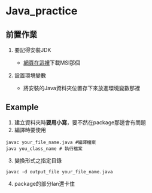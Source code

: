 # Java_practice
## 前置作業
1. 要記得安裝JDK
    - [網頁在這裡](https://www.oracle.com/java/technologies/downloads/#jdk23-windows)下載MSI那個
    
2. 設置環境變數
    - 將安裝的Java資料夾位置存下來放進環境變數那裡

## Example
1. 建立資料夾時**要用小寫**，要不然在package那邊會有問題
2. 編譯時要使用
```
javac your_file_name.java #編譯檔案
java you_class_name # 執行檔案
```
3. 變換形式之指定目錄
```
javac -d output_file your_file_name.java
```
4. package的部分Ian還卡住

